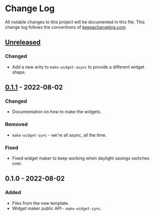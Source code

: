 # Change Log
All notable changes to this project will be documented in this file. This change log follows the conventions of [keepachangelog.com](http://keepachangelog.com/).

## [Unreleased]
### Changed
- Add a new arity to `make-widget-async` to provide a different widget shape.

## [0.1.1] - 2022-08-02
### Changed
- Documentation on how to make the widgets.

### Removed
- `make-widget-sync` - we're all async, all the time.

### Fixed
- Fixed widget maker to keep working when daylight savings switches over.

## 0.1.0 - 2022-08-02
### Added
- Files from the new template.
- Widget maker public API - `make-widget-sync`.

[Unreleased]: https://github.com/your-name/todo-clj/compare/0.1.1...HEAD
[0.1.1]: https://github.com/your-name/todo-clj/compare/0.1.0...0.1.1
